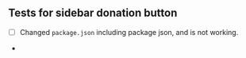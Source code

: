 ## Tests for sidebar donation button
-[ ] Changed ```package.json``` including package json, and is not working.

- 
